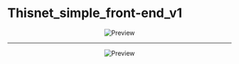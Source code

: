 # Thisnet_simple_front-end_v1



<p align="center">
	<img src="(https://github.com/achnouri/Thisnet_simple_front-end_v1/blob/main/Thisnet/screen1.png)" alt="Preview" /><br>
</p>


<hr>


<p align="center">
	<img src="(https://github.com/achnouri/Thisnet_simple_front-end_v1/blob/main/Thisnet/screen2.png)" alt="Preview" /><br>
</p>
